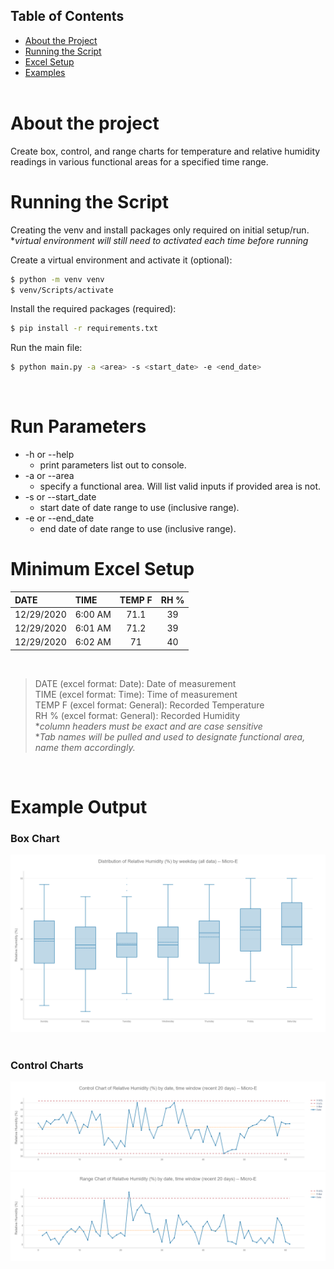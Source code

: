 
## Table of Contents

- [About the Project](#about-the-project)
- [Running the Script](#running-the-script)
- [Excel Setup](#minimum-excel-setup)
- [Examples](#example-output)
</br></br>

# About the project
Create box, control, and range charts for temperature and relative humidity readings in various functional areas for a specified time range.
</br>

# Running the Script

Creating the venv and install packages only required on initial setup/run.  
**virtual environment will still need to activated each time before running*

Create a virtual environment and activate it (optional):
```sh
$ python -m venv venv
$ venv/Scripts/activate
```
Install the required packages (required):
```sh
$ pip install -r requirements.txt
```
Run the main file:
```sh
$ python main.py -a <area> -s <start_date> -e <end_date>
```
</br>

# Run Parameters

* -h or --help
    * print parameters list out to console.
* -a or --area
    * specify a functional area. Will list valid inputs if provided area is not.
* -s or --start_date
    * start date of date range to use (inclusive range).
* -e or --end_date
    * end date of date range to use (inclusive range).

# Minimum Excel Setup

| DATE       | TIME    | TEMP F | RH % |
| :--        | :--     |  :--:  | :--: |
| 12/29/2020 | 6:00 AM |  71.1  |  39  |
| 12/29/2020 | 6:01 AM |  71.2  |  39  |
| 12/29/2020 | 6:02 AM |   71   |  40  |

</br>

>DATE (excel format: Date): Date of measurement  
>TIME (excel format: Time): Time of measurement  
>TEMP F (excel format: General): Recorded Temperature  
>RH % (excel format: General): Recorded Humidity  
> **column headers must be exact and are case sensitive*  
> **Tab names will be pulled and used to designate functional area, name them accordingly.*

</br>

# Example Output

### Box Chart
<img src="examples/Micro-E-RH-Day-All Data-BoxChart.png">
</br></br>

### Control Charts
<img src="examples/Micro-E-RH-DATE, Window-20 Points-ControlChart.png">
<img src="examples/Micro-E-RH-DATE, Window-20 Points-RangeChart.png">
